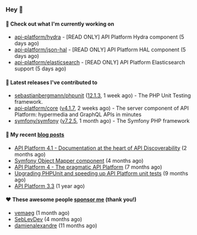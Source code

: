 ### Hey 👋

#### 👷 Check out what I'm currently working on

- [api-platform/hydra](https://github.com/api-platform/hydra) - [READ ONLY] API Platform Hydra component (5 days ago)
- [api-platform/json-hal](https://github.com/api-platform/json-hal) - [READ ONLY] API Platform HAL component (5 days ago)
- [api-platform/elasticsearch](https://github.com/api-platform/elasticsearch) - [READ ONLY] API Platform Elasticsearch support (5 days ago)

#### 🔭 Latest releases I've contributed to

- [sebastianbergmann/phpunit](https://github.com/sebastianbergmann/phpunit) ([12.1.3](https://github.com/sebastianbergmann/phpunit/releases/tag/12.1.3), 1 week ago) - The PHP Unit Testing framework.
- [api-platform/core](https://github.com/api-platform/core) ([v4.1.7](https://github.com/api-platform/core/releases/tag/v4.1.7), 2 weeks ago) - The server component of API Platform: hypermedia and GraphQL APIs in minutes
- [symfony/symfony](https://github.com/symfony/symfony) ([v7.2.5](https://github.com/symfony/symfony/releases/tag/v7.2.5), 1 month ago) - The Symfony PHP framework

#### 📜 My recent [blog posts](https://soyuka.me)

- [API Platform 4.1 - Documentation at the heart of API Discoverability](https://soyuka.me/api-platform-4-1-documentation-heart-api-discoverability/) (2 months ago)
- [Symfony Object Mapper component](https://soyuka.me/symfony-object-mapper-component/) (4 months ago)
- [API Platform 4 - The pragmatic API Platform](https://soyuka.me/api-platform-4-the-pragmatic-api-platform/) (7 months ago)
- [Upgrading PHPUnit and speeding up API Platform unit tests](https://soyuka.me/upgrading-phpunit-and-speeding-up-api-platform-unit-tests/) (9 months ago)
- [API Platform 3.3](https://soyuka.me/api-platform-3.3/) (1 year ago)

#### ❤️ These awesome people [sponsor me](https://github.com/sponsors/soyuka) (thank you!)

- [vemaeg](https://github.com/vemaeg) (1 month ago)
- [SebLevDev](https://github.com/SebLevDev) (4 months ago)
- [damienalexandre](https://github.com/damienalexandre) (11 months ago)
